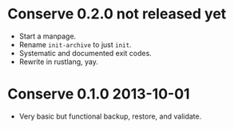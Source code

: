 Conserve 0.2.0 not released yet
===============================

* Start a manpage.
* Rename `init-archive` to just `init`.
* Systematic and documented exit codes.
* Rewrite in rustlang, yay.

Conserve 0.1.0 2013-10-01
=========================

* Very basic but functional backup, restore, and validate.
